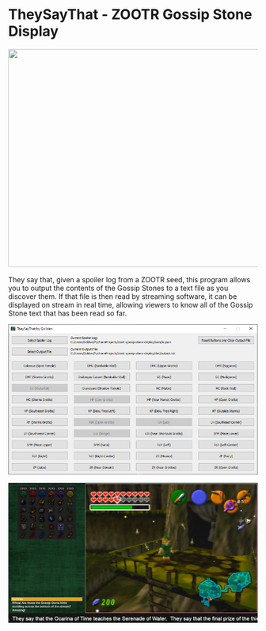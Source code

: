# TheySayThat - ZOOTR Gossip Stone Display

<img src="https://repository-images.githubusercontent.com/604310317/cf022e6e-d2d5-4318-8011-b4c5d541fb4c"  width="882" height="441">

They say that, given a spoiler log from a ZOOTR seed, this program allows you to output the contents of the Gossip Stones to a text file as you discover them. If that file is then read by streaming software, it can be displayed on stream in real time, allowing viewers to know all of the Gossip Stone text that has been read so far.

![TheySayThat](https://github.com/Go1den/TheySayThat/blob/main/example.png?raw=true)

![TheySayThat2](https://github.com/Go1den/TheySayThat/blob/main/example2.png?raw=true)


